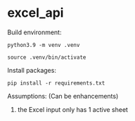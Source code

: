 # excel_api

Build environment:

```python3.9 -m venv .venv```

```source .venv/bin/activate```

Install packages:

```pip install -r requirements.txt```


Assumptions: (Can be enhancements)

1. the Excel input only has 1 active sheet
